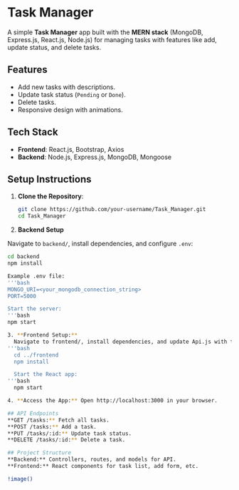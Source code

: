 # Task Manager

A simple **Task Manager** app built with the **MERN stack** (MongoDB, Express.js, React.js, Node.js) for managing tasks with features like add, update status, and delete tasks.

## Features
- Add new tasks with descriptions.
- Update task status (`Pending` or `Done`).
- Delete tasks.
- Responsive design with animations.

## Tech Stack
- **Frontend**: React.js, Bootstrap, Axios
- **Backend**: Node.js, Express.js, MongoDB, Mongoose

## Setup Instructions
1. **Clone the Repository**:
   ```bash
   git clone https://github.com/your-username/Task_Manager.git
   cd Task_Manager
2. **Backend Setup**

Navigate to `backend/`, install dependencies, and configure `.env`:

```bash
cd backend
npm install

Example .env file:
'''bash
MONGO_URI=<your_mongodb_connection_string>
PORT=5000

Start the server:
'''bash
npm start

3. **Frontend Setup:**
  Navigate to frontend/, install dependencies, and update Api.js with the backend URL:
'''bash
  cd ../frontend
  npm install

  Start the React app:
'''bash
  npm start

4. **Access the App:** Open http://localhost:3000 in your browser.

## API Endpoints
**GET /tasks:** Fetch all tasks.
**POST /tasks:** Add a task.
**PUT /tasks/:id:** Update task status.
**DELETE /tasks/:id:** Delete a task.

## Project Structure
**Backend:** Controllers, routes, and models for API.
**Frontend:** React components for task list, add form, etc.

!image()
